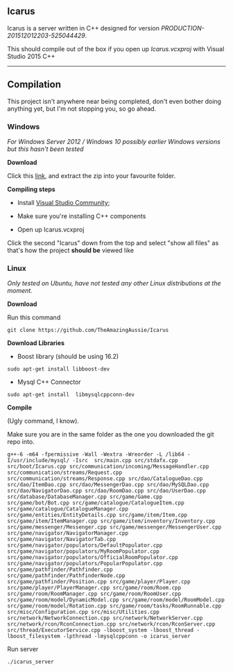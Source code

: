 ## Icarus

Icarus is a server written in C++ designed for version *PRODUCTION-201512012203-525044429*. 

This should compile out of the box if you open up *Icarus.vcxproj* with Visual Studio 2015 C++

---

## Compilation

This project isn't anywhere near being completed, don't even bother doing anything yet, but I'm not stopping you, so go ahead.

### Windows

*For Windows Server 2012 / Windows 10 possibly earlier Windows versions but this hasn't been tested*

**Download**

Click this [link](https://github.com/TheAmazingAussie/Icarus/archive/master.zip), and extract the zip into your favourite folder.

**Compiling steps**

- Install [Visual Studio Community](https://go.microsoft.com/fwlink/?LinkId=691978&clcid=0x409);

- Make sure you're installing C++ components

- Open up Icarus.vcxproj

Click the second "Icarus" down from the top and select "show all files" as that's how the project **should be** viewed like

### Linux

*Only tested on Ubuntu, have not tested any other Linux distributions at the moment.*

**Download**

Run this command

```git clone https://github.com/TheAmazingAussie/Icarus```

**Download Libraries**

- Boost library (should be using 16.2)

```sudo apt-get install libboost-dev```

- Mysql C++ Connector

```sudo apt-get install  libmysqlcppconn-dev```

**Compile**

(Ugly command, I know).

Make sure you are in the same folder as the one you downloaded the git repo into.

```
g++-6 -m64 -fpermissive -Wall -Wextra -Wreorder -L /lib64 -I/usr/include/mysql/ -Isrc  src/main.cpp src/stdafx.cpp src/boot/Icarus.cpp src/communication/incoming/MessageHandler.cpp src/communication/streams/Request.cpp src/communication/streams/Response.cpp src/dao/CatalogueDao.cpp src/dao/ItemDao.cpp src/dao/MessengerDao.cpp src/dao/MySQLDao.cpp src/dao/NavigatorDao.cpp src/dao/RoomDao.cpp src/dao/UserDao.cpp src/database/DatabaseManager.cpp src/game/Game.cpp src/game/bot/Bot.cpp src/game/catalogue/CatalogueItem.cpp src/game/catalogue/CatalogueManager.cpp src/game/entities/EntityDetails.cpp src/game/item/Item.cpp src/game/item/ItemManager.cpp src/game/item/inventory/Inventory.cpp src/game/messenger/Messenger.cpp src/game/messenger/MessengerUser.cpp src/game/navigator/NavigatorManager.cpp src/game/navigator/NavigatorTab.cpp src/game/navigator/populators/DefaultPopulator.cpp src/game/navigator/populators/MyRoomPopulator.cpp src/game/navigator/populators/OfficialRoomPopulator.cpp src/game/navigator/populators/PopularPopulator.cpp src/game/pathfinder/Pathfinder.cpp src/game/pathfinder/PathfinderNode.cpp src/game/pathfinder/Position.cpp src/game/player/Player.cpp src/game/player/PlayerManager.cpp src/game/room/Room.cpp src/game/room/RoomManager.cpp src/game/room/RoomUser.cpp src/game/room/model/DynamicModel.cpp src/game/room/model/RoomModel.cpp src/game/room/model/Rotation.cpp src/game/room/tasks/RoomRunnable.cpp src/misc/Configuration.cpp src/misc/Utilities.cpp src/network/NetworkConnection.cpp src/network/NetworkServer.cpp src/network/rcon/RconConnection.cpp src/network/rcon/RconServer.cpp src/thread/ExecutorService.cpp -lboost_system -lboost_thread -lboost_filesystem -lpthread -lmysqlcppconn -o icarus_server
```

Run server

```./icarus_server```


